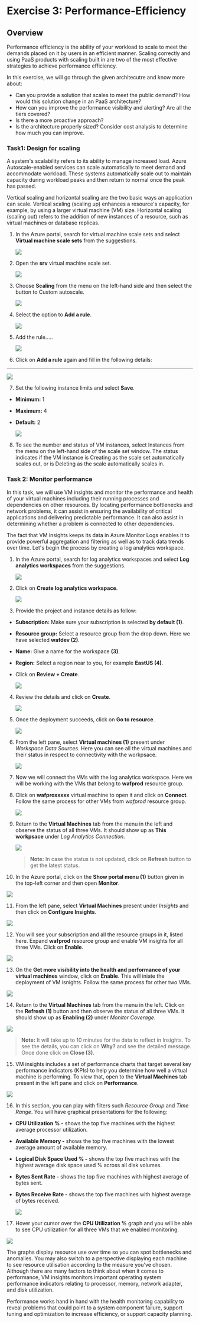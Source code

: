 # Exercise 3: Performance-Efficiency

## Overview

Performance efficiency is the ability of your workload to scale to meet the demands placed on it by users in an efficient manner. Scaling correctly and using PaaS products with scaling built in are two of the most effective strategies to achieve performance efficiency.

In this exercise, we will go through the given architecutre and know more about:

* Can you provide a solution that scales to meet the public demand? How would this solution change in an PaaS architecture?
* How can you improve the performance visibility and alerting? Are all the tiers covered?
* Is there a more proactive approach?
* Is the architecture properly sized? Consider cost analysis to determine how much you can improve. 


### **Task1: Design for scaling** 

A system's scalability refers to its ability to manage increased load. Azure Autoscale-enabled services can scale automatically to meet demand and accommodate workload. These systems automatically scale out to maintain capacity during workload peaks and then return to normal once the peak has passed.

Vertical scaling and horizontal scaling are the two basic ways an application can scale. Vertical scaling (scaling up) enhances a resource's capacity, for example, by using a larger virtual machine (VM) size. Horizontal scaling (scaling out) refers to the addition of new instances of a resource, such as virtual machines or database replicas.

1. In the Azure portal, search for virtual machine scale sets and select **Virtual machine scale sets** from the suggestions.

   ![](./media/pe-01.png)

2. Open the **srv** virtual machine scale set.

   ![](./media/pe-02.png)

3. Choose **Scaling** from the menu on the left-hand side and then select the button to Custom autoscale.

   ![](./media/pe-03.png)

4. Select the option to **Add a rule**.

   ![](./media/pe-04.png)

5. Add the rule.....

   ![](./media/pe-05.png)

6. Click on **Add a rule** again and fill in the following details:

-------

   ![](./media/pe-06.png)

7. Set the following instance limits and select **Save**.

* **Minimum:** 1
* **Maximum:** 4
* **Default:** 2

   ![](./media/pe-07.png)

8. To see the number and status of VM instances, select Instances from the menu on the left-hand side of the scale set window. The status indicates if the VM instance is Creating as the scale set automatically scales out, or is Deleting as the scale automatically scales in.





### **Task 2: Monitor performance**

In this task, we will use VM insights and monitor the performance and health of your virtual machines including their running processes and dependencies on other resources. By locating performance bottlenecks and network problems, it can assist in ensuring the availability of critical applications and delivering predictable performance. It can also assist in determining whether a problem is connected to other dependencies.

The fact that VM insights keeps its data in Azure Monitor Logs enables it to provide powerful aggregation and filtering as well as to track data trends over time. Let's begin the process by creating a log analytics workspace.

1. In the Azure portal, search for log analytics workspaces and select **Log analytics workspaces** from the suggestions.

   ![](./media/pe-12.png)

2. Click on **Create log analytics workspace**.

   ![](./media/pe-13.png)

3. Provide the project and instance details as follow:

* **Subscription:** Make sure your subscription is selected **by default (1)**.
* **Resource group:** Select a resource group from the drop down. Here we have selected **wafdev (2)**.
* **Name:** Give a name for the workspace **(3)**.
* **Region:** Select a region near to you, for example **EastUS (4)**.
* Click on **Review + Create**.

   ![](./media/pe-14.png)

4. Review the details and click on **Create**.

   ![](./media/pe-15.png)

5. Once the deployment succeeds, click on **Go to resource**.

   ![](./media/pe-16.png)

6. From the left pane, select **Virtual machines (1)** present under _Workspace Data Sources_. Here you can see all the virtual machines and their status in respect to connectivity with the workpsace.

   ![](./media/pe-17.png)

7. Now we will connect the VMs with the log analytics workspace. Here we will be working with the VMs that belong to **wafprod** resource group.

8. Click on **wafproxxxxx** virtual machine to open it and click on **Connect**. Follow the same process for other VMs from _wafprod_ resource group.

   ![](./media/pe-18.png)

9. Return to the **Virtual Machines** tab from the menu in the left and observe the status of all three VMs. It should show up as **This workpsace** under _Log Analytics Connection_.

   ![](./media/pe-19.png)

   > **Note:** In case the status is not updated, click on **Refresh** button to get the latest status.

10. In the Azure portal, click on the **Show portal menu (1)** button given in the top-left corner and then open **Monitor**.

   ![](./media/pe-08.png)

11. From the left pane, select **Virtual Machines** present under _Insights_ and then click on **Configure Insights**.

   ![](./media/pe-09.png)

12. You will see your subscription and all the resource groups in it, listed here. Expand **wafprod** resource group and enable VM insights for all three VMs. Click on **Enable**.

   ![](./media/pe-10.png)

13. On the **Get more visibility into the health and performance of your virtual machines** window, click on **Enable**. This will iniate the deployment of VM isnights. Follow the same process for other two VMs.

   ![](./media/pe-11.png)

14. Return to the **Virtual Machines** tab from the menu in the left. Click on the **Refresh (1)** button and then observe the status of all three VMs. It should show up as **Enabling (2)** under _Monitor Coverage_.

   ![](./media/pe-20.png)

   > **Note:** It will take up to 10 minutes for the data to reflect in Insights. To see the details, you can click on **Why?** and see the detailed message. Once done click on **Close (3)**.

15. VM insights includes a set of performance charts that target several key performance indicators (KPIs) to help you determine how well a virtual machine is performing. To view that, open to the **Virtual Machines** tab present in the left pane and click on **Performance**.

   ![](./media/pe-21.png)

16. In this section, you can play with filters such _Resource Group_ and _Time Range_. You will have graphical presentations for the following:

* **CPU Utilization % -** shows the top five machines with the highest average processor utilization.
* **Available Memory -** shows the top five machines with the lowest average amount of available memory.
* **Logical Disk Space Used % -** shows the top five machines with the highest average disk space used % across all disk volumes.
* **Bytes Sent Rate -** shows the top five machines with highest average of bytes sent.
* **Bytes Receive Rate -** shows the top five machines with highest average of bytes received.

   ![](./media/pe-24.png)

17. Hover your cursor over the **CPU Utilization %** graph and you will be able to see CPU utilization for all three VMs that we enabled monitoring.

   ![](./media/pe-23.gif)


The graphs display resource use over time so you can spot bottlenecks and anomalies. You may also switch to a perspective displaying each machine to see resource utilisation according to the measure you've chosen. Although there are many factors to think about when it comes to performance, VM insights monitors important operating system performance indicators relating to processor, memory, network adapter, and disk utilization.

Performance works hand in hand with the health monitoring capability to reveal problems that could point to a system component failure, support tuning and optimization to increase efficiency, or support capacity planning.





































